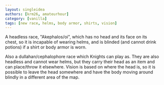 ```yaml
---
layout: singleidea
authors: [krm26, amateurhour]
category: [vanilla]
tags: [new race, helms, body armor, shirts, vision]
---
```

A headless race, "Akephalos/oi", which has no head and its face on its chest, so
it is incapable of wearing helms, and is blinded (and cannot drink potions) if a
shirt or body armor is worn.

Also a dullahan/cephalophore race which Knights can play as. They are also
headless and cannot wear helms, but they carry their head as an item and can
place/throw it elsewhere. Vision is based on where the head is, so it is
possible to leave the head somewhere and have the body moving around blindly in
a different area of the map.
